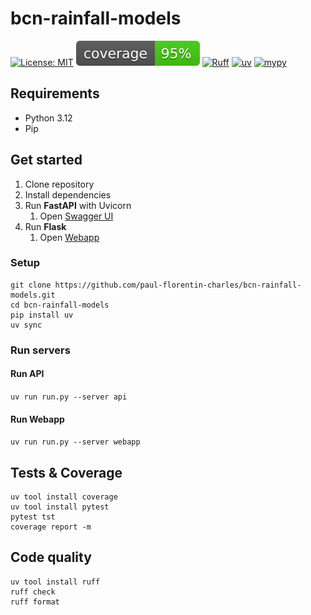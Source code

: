 # bcn-rainfall-models

[![License: MIT](https://img.shields.io/badge/License-MIT-yellow.svg)](https://opensource.org/licenses/MIT)
[![coverage badge](coverage.svg)](https://github.com/nedbat/coveragepy)
[![Ruff](https://img.shields.io/endpoint?url=https://raw.githubusercontent.com/astral-sh/ruff/main/assets/badge/v2.json)](https://github.com/astral-sh/ruff)
[![uv](https://img.shields.io/endpoint?url=https://raw.githubusercontent.com/astral-sh/uv/main/assets/badge/v0.json)](https://github.com/astral-sh/uv)
[![mypy](https://www.mypy-lang.org/static/mypy_badge.svg)](https://mypy-lang.org/)

## Requirements

- Python 3.12
- Pip

## Get started

1. Clone repository
2. Install dependencies
3. Run **FastAPI** with Uvicorn
   1. Open [Swagger UI](http://127.0.0.1:8000/docs)
4. Run **Flask**
   1. Open [Webapp](http://127.0.0.1:5000)

### Setup

```commandline
git clone https://github.com/paul-florentin-charles/bcn-rainfall-models.git
cd bcn-rainfall-models
pip install uv
uv sync
```

### Run servers

#### Run **API**

`uv run run.py --server api`

#### Run **Webapp**

`uv run run.py --server webapp`

## Tests & Coverage

```commandline
uv tool install coverage
uv tool install pytest
pytest tst
coverage report -m
```

## Code quality

```commandline
uv tool install ruff
ruff check
ruff format
```